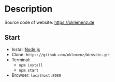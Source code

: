 # Description

Source code of website: https://oklemenz.de

## Start

- Install [Node.js](https://nodejs.org)
- Clone: `https://github.com/oklemenz/Website.git`
- Terminal:
  - `npm install`
  - `npm start`
- Browser: `localhost:8080`
